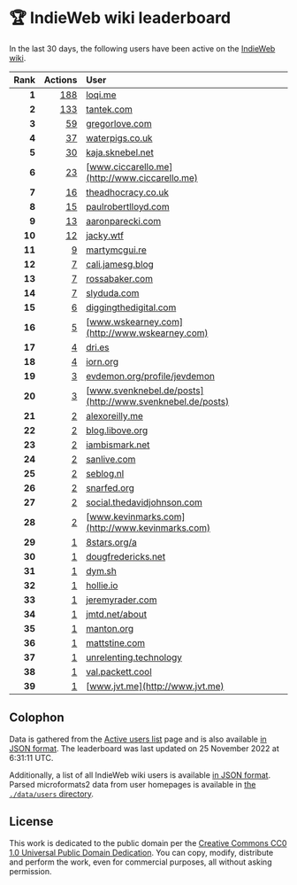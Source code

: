 # 🏆 IndieWeb wiki leaderboard

In the last 30 days, the following users have been active on the [IndieWeb wiki](https://indieweb.org).

| Rank | Actions | User |
|-----:|--------:|:-----|
| **1** | [188](https://indieweb.org/Special:Contributions/Loqi.me) | [loqi.me](http://loqi.me) |
| **2** | [133](https://indieweb.org/Special:Contributions/Tantek.com) | [tantek.com](http://tantek.com) |
| **3** | [59](https://indieweb.org/Special:Contributions/Gregorlove.com) | [gregorlove.com](http://gregorlove.com) |
| **4** | [37](https://indieweb.org/Special:Contributions/Waterpigs.co.uk) | [waterpigs.co.uk](http://waterpigs.co.uk) |
| **5** | [30](https://indieweb.org/Special:Contributions/Kaja.sknebel.net) | [kaja.sknebel.net](http://kaja.sknebel.net) |
| **6** | [23](https://indieweb.org/Special:Contributions/Www.ciccarello.me) | [www.ciccarello.me](http://www.ciccarello.me) |
| **7** | [16](https://indieweb.org/Special:Contributions/Theadhocracy.co.uk) | [theadhocracy.co.uk](http://theadhocracy.co.uk) |
| **8** | [15](https://indieweb.org/Special:Contributions/Paulrobertlloyd.com) | [paulrobertlloyd.com](http://paulrobertlloyd.com) |
| **9** | [13](https://indieweb.org/Special:Contributions/Aaronparecki.com) | [aaronparecki.com](http://aaronparecki.com) |
| **10** | [12](https://indieweb.org/Special:Contributions/Jacky.wtf) | [jacky.wtf](http://jacky.wtf) |
| **11** | [9](https://indieweb.org/Special:Contributions/Martymcgui.re) | [martymcgui.re](http://martymcgui.re) |
| **12** | [7](https://indieweb.org/Special:Contributions/Cali.jamesg.blog) | [cali.jamesg.blog](http://cali.jamesg.blog) |
| **13** | [7](https://indieweb.org/Special:Contributions/Rossabaker.com) | [rossabaker.com](http://rossabaker.com) |
| **14** | [7](https://indieweb.org/Special:Contributions/Slyduda.com) | [slyduda.com](http://slyduda.com) |
| **15** | [6](https://indieweb.org/Special:Contributions/Diggingthedigital.com) | [diggingthedigital.com](http://diggingthedigital.com) |
| **16** | [5](https://indieweb.org/Special:Contributions/Www.wskearney.com) | [www.wskearney.com](http://www.wskearney.com) |
| **17** | [4](https://indieweb.org/Special:Contributions/Dri.es) | [dri.es](http://dri.es) |
| **18** | [4](https://indieweb.org/Special:Contributions/Iorn.org) | [iorn.org](http://iorn.org) |
| **19** | [3](https://indieweb.org/Special:Contributions/Evdemon.org_profile_jevdemon) | [evdemon.org/profile/jevdemon](http://evdemon.org/profile/jevdemon) |
| **20** | [3](https://indieweb.org/Special:Contributions/Www.svenknebel.de_posts) | [www.svenknebel.de/posts](http://www.svenknebel.de/posts) |
| **21** | [2](https://indieweb.org/Special:Contributions/Alexoreilly.me) | [alexoreilly.me](http://alexoreilly.me) |
| **22** | [2](https://indieweb.org/Special:Contributions/Blog.libove.org) | [blog.libove.org](http://blog.libove.org) |
| **23** | [2](https://indieweb.org/Special:Contributions/Iambismark.net) | [iambismark.net](http://iambismark.net) |
| **24** | [2](https://indieweb.org/Special:Contributions/Sanlive.com) | [sanlive.com](http://sanlive.com) |
| **25** | [2](https://indieweb.org/Special:Contributions/Seblog.nl) | [seblog.nl](http://seblog.nl) |
| **26** | [2](https://indieweb.org/Special:Contributions/Snarfed.org) | [snarfed.org](http://snarfed.org) |
| **27** | [2](https://indieweb.org/Special:Contributions/Social.thedavidjohnson.com) | [social.thedavidjohnson.com](http://social.thedavidjohnson.com) |
| **28** | [2](https://indieweb.org/Special:Contributions/Www.kevinmarks.com) | [www.kevinmarks.com](http://www.kevinmarks.com) |
| **29** | [1](https://indieweb.org/Special:Contributions/8stars.org_a) | [8stars.org/a](http://8stars.org/a) |
| **30** | [1](https://indieweb.org/Special:Contributions/Dougfredericks.net) | [dougfredericks.net](http://dougfredericks.net) |
| **31** | [1](https://indieweb.org/Special:Contributions/Dym.sh) | [dym.sh](http://dym.sh) |
| **32** | [1](https://indieweb.org/Special:Contributions/Hollie.io) | [hollie.io](http://hollie.io) |
| **33** | [1](https://indieweb.org/Special:Contributions/Jeremyrader.com) | [jeremyrader.com](http://jeremyrader.com) |
| **34** | [1](https://indieweb.org/Special:Contributions/Jmtd.net_about) | [jmtd.net/about](http://jmtd.net/about) |
| **35** | [1](https://indieweb.org/Special:Contributions/Manton.org) | [manton.org](http://manton.org) |
| **36** | [1](https://indieweb.org/Special:Contributions/Mattstine.com) | [mattstine.com](http://mattstine.com) |
| **37** | [1](https://indieweb.org/Special:Contributions/Unrelenting.technology) | [unrelenting.technology](http://unrelenting.technology) |
| **38** | [1](https://indieweb.org/Special:Contributions/Val.packett.cool) | [val.packett.cool](http://val.packett.cool) |
| **39** | [1](https://indieweb.org/Special:Contributions/Www.jvt.me) | [www.jvt.me](http://www.jvt.me) |


## Colophon

Data is gathered from the [Active users list](https://indieweb.org/Special:ActiveUsers) page and is also available [in JSON format](https://github.com/jgarber623/indieweb-wiki-leaderboard/blob/main/data/leaderboard.json). The leaderboard was last updated on 25 November 2022 at 6:31:11 UTC.

Additionally, a list of all IndieWeb wiki users is available [in JSON format](https://github.com/jgarber623/indieweb-wiki-leaderboard/blob/main/data/users.json). Parsed microformats2 data from user homepages is available in [the `./data/users` directory](https://github.com/jgarber623/indieweb-wiki-leaderboard/blob/main/data/users).

## License

This work is dedicated to the public domain per the [Creative Commons CC0 1.0 Universal Public Domain Dedication](https://creativecommons.org/publicdomain/zero/1.0/). You can copy, modify, distribute and perform the work, even for commercial purposes, all without asking permission.
